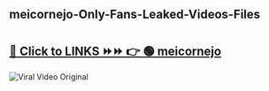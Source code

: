 
 ## meicornejo-Only-Fans-Leaked-Videos-Files

# <h2><a href="https://mediaupload.pro?meicornejo">🔗 Click to LINKS ⏩⏩ 👉 🟢 meicornejo </a></h2>

<a href="https://mediaupload.pro?meicornejo" rel="nofollow" data-target="animated-image.originalLink"><img src="https://i.ibb.co.com/xMMVF88/686577567.gif" alt="Viral Video Original" style="max-width: 100%; display: inline-block;" data-target="animated-image.originalImage"></a>